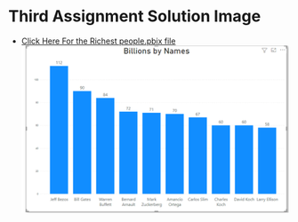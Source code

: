 # Third Assignment Solution Image
* [Click Here For the Richest people.pbix file](https://github.com/IamVicky90/PowerBI-Assignments/blob/main/Assignment-3/Richest%20people.pbix)
![error check your internet](../Images/Assignment3.PNG)
